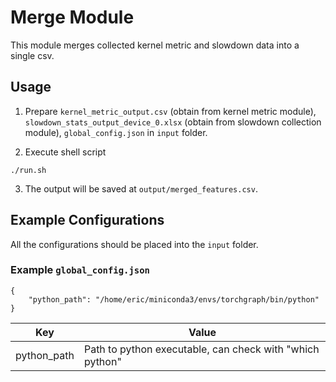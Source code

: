 # Merge Module
This module merges collected kernel metric and slowdown data into a single csv.

## Usage
1. Prepare `kernel_metric_output.csv` (obtain from kernel metric module), `slowdown_stats_output_device_0.xlsx` (obtain from slowdown collection module), `global_config.json` in `input` folder.

2. Execute shell script
```
./run.sh
```

3. The output will be saved at `output/merged_features.csv`.


## Example Configurations
All the configurations should be placed into the `input` folder.

### Example `global_config.json`
```
{
	"python_path": "/home/eric/miniconda3/envs/torchgraph/bin/python"
}
```

|Key|Value|
|-|-|
|python_path|Path to python executable, can check with "which python"|